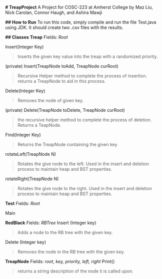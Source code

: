 **# TreapProject**
A Project for COSC-223 at Amherst College by Maz Liu, Nick Carolan, Connor Haugh, and Ashira Mawji

**## How to Run**
To run this code, simply compile and run the file Test.java using JDK. It should create two .csv files with the results.

**## Classes**
  **Treap**
  Fields: *Root*

  Insert(Integer Key)
  >Inserts the given key value into the treap with a randomized priority.

  (private) Insert(TreapNode toAdd, TreapNode curRoot)
  >Recursive Helper method to complete the process of insertion. returns a TreapNode to aid in this process.

  Delete(Integer Key)
  >Removes the node of given key.

  (private) Delete(TreapNode toDelete, TreapNode curRoot)
  >the recursive helper method to complete the process of deletion. Returns a TeapNode.

  Find(Integer Key)
  >Returns the TreapNode containing the given key

  rotateLeft(TreapNode N)
  >Rotates the give node to the left. Used in the insert and deletion process to maintain heap and BST properties.

  rotateRight(TreapNode N)
  >Rotates the give node to the right. Used in the insert and deletion process to maintain heap and BST properties.

  **Test**
  Fields: *Root*

  Main
  >

  **RedBlack**
  Fields: *RBTree*
  Insert (Integer key)
  >Adds a node to the RB tree with the given key.

  Delete (Integer key)
  >Removes the node in the RB tree with the given key.

  **TreapNode**
  Fields: *root, key, priority, left, right*
  Print()
  >returns a string description of the node it is called upon.

